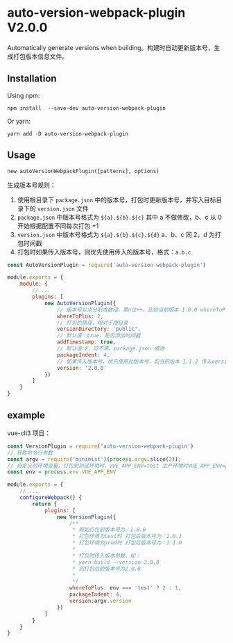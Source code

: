 # auto-version-webpack-plugin V2.0.0

Automatically generate versions when building。构建时自动更新版本号，生成打包版本信息文件。

## Installation

Using npm:

```
npm install  --save-dev auto-version-webpack-plugin
```

Or yarn:

```
yarn add -D auto-version-webpack-plugin
```

## Usage
`new autoVersionWebpackPlugin([patterns], options)`

生成版本号规则：

1. 使用根目录下 `package.json` 中的版本号，打包时更新版本号，并写入目标目录下的 `version.json` 文件
2. `package.json` 中版本号格式为 `${a}.${b}.${c}` 其中 a 不做修改，b、c 从 0 开始根据配置不同每次打包 +1
3. `version.json` 中版本号格式为 `${a}.${b}.${c}.${d}` a、b、c 同 2，d 为打包时间戳
4. 打包时如果传入版本号，则优先使用传入的版本号，格式：`a.b.c`

```js
const AutoVersionPlugin = require('auto-version-webpack-plugin')

module.exports = {
    module: {
        // ...
        plugins: [
            new AutoVersionPlugin({
                // 版本号以点分割成数组，第n位++。比如当前版本 1.0.0 whereToPlus为2，打包后的版本号为1.0.1。
                whereToPlus: 2,
                // 打包的路径，相对于跟目录
                versionDirectory: 'public',
                // 默认值：true，是否添加时间戳
                addTimestamp: true,
                // 默认值:2，可不填。package.json 缩进
                packageIndent: 4,
                // 如果传入版本号，优先使用此版本号，如当前版本 1.1.2 传入version 2.0.0 则构建完成后版本为2.0.0
                version: '2.0.0'
            })
        ]
    }
}
```

## example

vue-cli3 项目：
```js
const VersionPlugin = require('auto-version-webpack-plugin')
// 获取命令行参数
const argv = require('minimist')(process.argv.slice(2));
// 自定义的环境变量，打包到测试环境时，VUE_APP_ENV=test 生产环境时VUE_APP_ENV=prod
const env = process.env.VUE_APP_ENV

module.exports = {
    // ...
    configureWebpack() {
        return {
            plugins: [
                new VersionPlugin({
                    /**
                     * 假如打包前版本号为：1.0.0
                     * 打包环境为test时 打包后版本号为：1.0.1
                     * 打包环境为prod时 打包后版本号为：1.1.0
                     * 
                     * 打包时传入版本参数，如：
                     * yarn build --version 2.0.0
                     * 则打包后的版本号为2.0.0
                     *
                     */
                    whereToPlus: env === 'test' ? 2 : 1,
                    packageIndent: 4,
                    version:argv.version
                })
            ]
        }
    }
}

```
